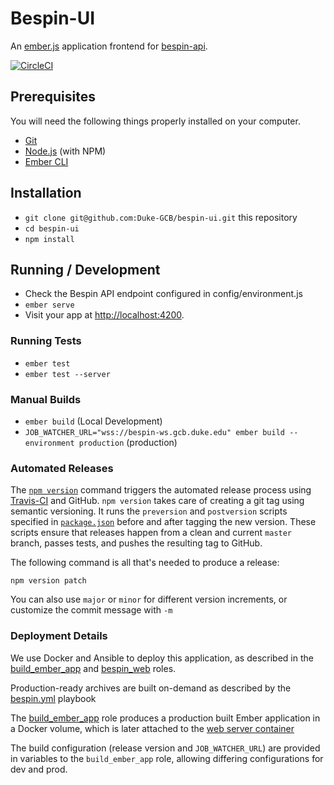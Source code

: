 # Bespin-UI

An [ember.js](http://emberjs.com/) application frontend for [bespin-api](https://github.com/Duke-GCB/bespin-api).

[![CircleCI](https://circleci.com/gh/Duke-GCB/bespin-ui.svg?style=svg)](https://circleci.com/gh/Duke-GCB/bespin-ui)

## Prerequisites

You will need the following things properly installed on your computer.

* [Git](https://git-scm.com/)
* [Node.js](https://nodejs.org/) (with NPM)
* [Ember CLI](https://ember-cli.com/)

## Installation

* `git clone git@github.com:Duke-GCB/bespin-ui.git` this repository
* `cd bespin-ui`
* `npm install`

## Running / Development

* Check the Bespin API endpoint configured in config/environment.js
* `ember serve`
* Visit your app at [http://localhost:4200](http://localhost:4200).

### Running Tests

* `ember test`
* `ember test --server`

### Manual Builds

* `ember build` (Local Development)
* `JOB_WATCHER_URL="wss://bespin-ws.gcb.duke.edu" ember build --environment production` (production)

### Automated Releases

The [`npm version`](https://docs.npmjs.com/cli/version) command triggers the automated release process using [Travis-CI](https://travis-ci.org/Duke-GCB/bespin-ui) and GitHub. `npm version` takes care of creating a git tag using semantic versioning. It runs the `preversion` and `postversion` scripts specified in  [`package.json`](package.json) before and after tagging the new version. These scripts ensure that releases happen from a clean and current `master` branch, passes tests, and pushes the resulting tag to GitHub.

The following command is all that's needed to produce a release:

```
npm version patch
```

You can also use `major` or `minor` for different version increments, or customize the commit message with `-m`

###  Deployment Details

We use Docker and Ansible to deploy this application, as described in the [build_ember_app](https://github.com/Duke-GCB/gcb-ansible-roles/tree/master/build_ember_app) and [bespin_web](https://github.com/Duke-GCB/gcb-ansible-roles/tree/master/bespin_web) roles.

Production-ready archives are built on-demand as described by the [bespin.yml](https://github.com/Duke-GCB/gcb-ansible/blob/04484ed620dda86fecb37bedd476b9437d3233a7/bespin.yml#L44-L52) playbook

The [build_ember_app](https://github.com/Duke-GCB/gcb-ansible-roles/blob/master/build_ember_app/tasks/main.yml#L26) role produces a production built Ember application in a Docker volume, which is later attached to the [web server container](https://github.com/Duke-GCB/gcb-ansible-roles/blob/master/bespin_web/tasks/run-server.yml#L21)

The build configuration (release version and `JOB_WATCHER_URL`) are provided in variables to the `build_ember_app` role, allowing differing configurations for dev and prod.
